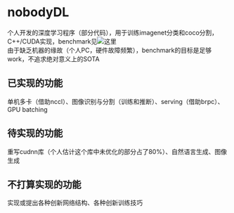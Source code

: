 # nobodyDL
个人开发的深度学习程序（部分代码），用于训练imagenet分类和coco分割，C++/CUDA实现，benchmark见![这里](https://github.com/abangdd/nobodyDL/tree/master/benchmark)  
由于缺乏机器的缘故（个人PC，硬件故障频繁），benchmark的目标是足够work，不追求绝对意义上的SOTA  
## 已实现的功能
单机多卡（借助nccl）、图像识别与分割（训练和推断）、serving（借助brpc）、GPU batching  
## 待实现的功能
重写cudnn库（个人估计这个库中未优化的部分占了80%）、自然语言生成、图像生成  
## 不打算实现的功能
实现或提出各种创新网络结构、各种创新训练技巧  
